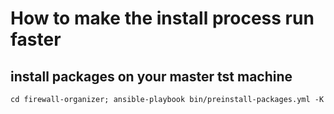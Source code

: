# How to make the install process run faster

## install packages on your master tst machine

    cd firewall-organizer; ansible-playbook bin/preinstall-packages.yml -K
